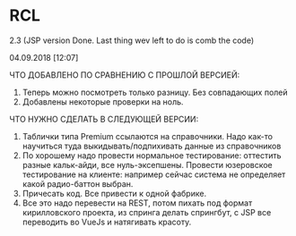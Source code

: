 # RCL

2.3 (JSP version Done. Last thing wev left to do is comb the code)

04.09.2018 [12:07]


ЧТО ДОБАВЛЕНО ПО СРАВНЕНИЮ С ПРОШЛОЙ ВЕРСИЕЙ:

1. Теперь можно посмотреть только разницу. Без совпадающих полей
2. Добавлены некоторые проверки на ноль.


ЧТО НУЖНО СДЕЛАТЬ В СЛЕДУЮЩЕЙ ВЕРСИИ:

1. Таблички типа Premium ссылаются на справочники. Надо как-то научиться туда выкидывать/подпихивать данные из справочников
2. По хорошему надо провести нормальное тестирование: оттестить разные кальк-айди, все нуль-эксепшены. Провести юзеровское тестирование на клиенте: например сейчас система не определяет какой радио-баттон выбран.
3. Причесать код. Все привести к одной фабрике.
4. Все это надо перевести на REST, потом пихать под формат кирилловского проекта, из спринга делать спрингбут, с JSP все переводить во VueJs  и натягивать красоту.

